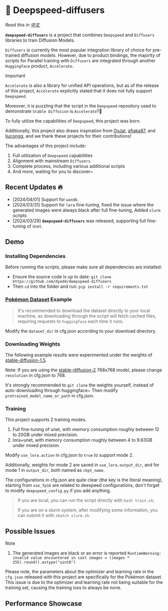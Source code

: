 # 🧩 Deepspeed-diffusers

*Read this in [中文](README.md).*

**`deepspeed-diffusers`** is a project that combines `Deepspeed` and `Diffusers` libraries to train Diffusion Models.

`Diffusers` is currently the most popular integration library of choice for pre-trained diffusion models. However, due
to product bindings, the majority of scripts for Parallel training with `Diffusers` are integrated through
another `Huggingface` product, `Accelerate`.

> [!IMPORTANT]
> `Accelerate` is also a library for unified API operations, but as of the release of this project, `Accelerate`
> explicitly stated that it does not fully support `Deepspeed`.
>
> Moreover, it is puzzling that the script in the `Deepspeed` repository used to demonstrate `Stable Diffusion`
> is `Accelerate`?🤔
>
> To fully utilize the capabilities of `Deepspeed`, this project was born.

Additionally, this project also draws inspiration
from [OvJat](https://github.com/OvJat/DeepSpeedTutorial), [afiaka87](https://github.com/afiaka87/latent-diffusion-deepspeed),
and [liucongg](https://github.com/liucongg/ChatGLM-Finetuning), and we thank these projects for their contributions!

The advantages of this project include:

1. Full utilization of `Deepspeed` capabilities
2. Alignment with mainstream `Diffusers`
3. Complete process, including various additional scripts
4. And more, waiting for you to discover~

## Recent Updates 🔥

- [2024/04/01] Support for `wandb`.
- [2024/03/31] Support for `lora` fine-tuning, fixed the issue where the generated images were always black after full
  fine-tuning, Added `slurm` scripts
- [2024/03/29] **`deepspeed-diffusers`** was released, supporting full fine-tuning of `Unet`.

## Demo

### Installing Dependencies

Before running the scripts, please make sure all dependencies are installed:

- Ensure the source code is up to date: `git clone https://github.com/dyedd/deepspeed-diffusers`
- Then `cd` into the folder and run: `pip install -r requirements.txt`

### [Pokémon Dataset](https://huggingface.co/datasets/lambdalabs/pokemon-blip-captions) Example

> It's recommended to download the dataset directly to your local machine, as downloading through the script will fetch
> cached files, requiring requests to `huggingface` each time it runs.

Modify the `dataset_dir` in cfg.json according to your download directory.

### Downloading Weights

The following example results were experimented under the weights
of [stable-diffusion-1.5](https://huggingface.co/runwayml/stable-diffusion-v1-5).

Note: If you are using the [stable-diffusion-2](https://huggingface.co/stabilityai/stable-diffusion-2) 768x768 model,
please change `resolution` in cfg.json to 768.

It's strongly recommended to `git clone` the weights yourself, instead of auto-downloading through huggingface~ Then
modify `pretrained_model_name_or_path` in cfg.json.

### Training

This project supports 2 training modes.

1. Full fine-tuning of unet, with memory consumption roughly between 12 to 20GB under mixed precision.
2. lora+unet, with memory consumption roughly between 4 to 9.63GB under mixed precision.

Modify `use_lora.action` in cfg.json to `true` to support mode 2.

Additionally, weights for mode 2 are saved in `use_lora.output_dir`, and for mode 1 in `output_dir`, both named
as `ckpt_name`.

The configurations in cfg.json are quite clear (the key is the literal meaning), starting from `use_fp16` are related to
deespeed configurations, don't forget to modify `deepspeed_config.py` if you add anything.

> If you are local, you can run the script directly with `bash train.sh`;
>
> If you are on a slurm system, after modifying some information, you can submit it with `sbatch slurm.sh`.

## Possible Issues

> [!NOTE]
> 1. The generated images are black or an error is
     reported `RuntimeWarning: invalid value encountered in cast images = (images * 255).round().astype("uint8")`
>
> Please note, the parameters about the optimizer and learning rate in the `cfg.json` released with this project are
> specifically for the Pokémon dataset. This issue is due to the optimizer and learning rate not being suitable for the
> training set, causing the training loss to always be none.

## Performance Showcase
